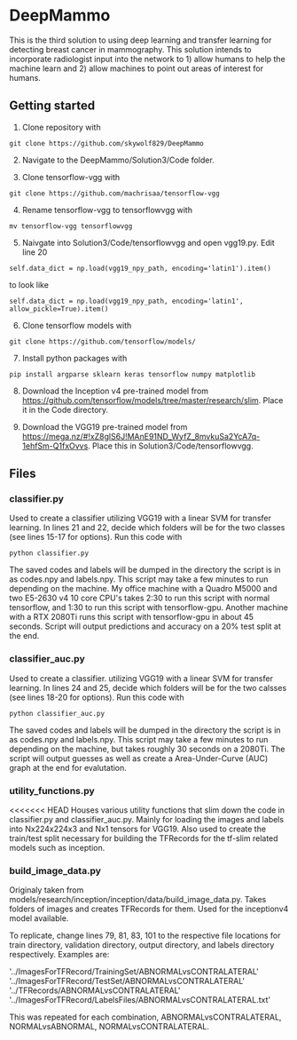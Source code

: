 # DeepMammo
This is the third solution to using deep learning and transfer learning for detecting breast cancer in mammography. This solution intends to incorporate radiologist input into the network to 1) allow humans to help the machine learn and 2) allow machines to point out areas of interest for humans.

## Getting started
1. Clone repository with
~~~~
git clone https://github.com/skywolf829/DeepMammo
~~~~

2. Navigate to the DeepMammo/Solution3/Code folder.

3. Clone tensorflow-vgg with
~~~~
git clone https://github.com/machrisaa/tensorflow-vgg
~~~~

4. Rename tensorflow-vgg to tensorflowvgg with 
~~~~
mv tensorflow-vgg tensorflowvgg
~~~~

5. Naivgate into Solution3/Code/tensorflowvgg and open vgg19.py. Edit line 20
~~~~
self.data_dict = np.load(vgg19_npy_path, encoding='latin1').item()
~~~~
to look like 
~~~~
self.data_dict = np.load(vgg19_npy_path, encoding='latin1', allow_pickle=True).item()
~~~~

6. Clone tensorflow models with
~~~~
git clone https://github.com/tensorflow/models/
~~~~

7. Install python packages with
~~~~
pip install argparse sklearn keras tensorflow numpy matplotlib
~~~~

8. Download the Inception v4 pre-trained model from https://github.com/tensorflow/models/tree/master/research/slim. Place it in the Code directory.

9. Download the VGG19 pre-trained model from https://mega.nz/#!xZ8glS6J!MAnE91ND_WyfZ_8mvkuSa2YcA7q-1ehfSm-Q1fxOvvs. Place this in Solution3/Code/tensorflowvgg.

## Files

### classifier.py
Used to create a classifier utilizing VGG19 with a linear SVM for transfer learning. In lines 21 and 22, decide which folders will be for the two classes (see lines 15-17 for options). Run this code with 
~~~~
python classifier.py
~~~~
The saved codes and labels will be dumped in the directory the script is in as codes.npy and labels.npy. This script may take a few minutes to run depending on the machine. My office machine with a Quadro M5000 and two E5-2630 v4 10 core CPU's takes 2:30 to run this script with normal tensorflow, and 1:30 to run this script with tensorflow-gpu. Another machine with a RTX 2080Ti runs this script with tensorflow-gpu in about 45 seconds.
Script will output predictions and accuracy on a 20% test split at the end.

### classifier_auc.py
Used to create a classifier. utilizing VGG19 with a linear SVM for transfer learning. In lines 24 and 25, decide which folders will be for the two calsses (see lines 18-20 for options). Run this code with
~~~~
python classifier_auc.py
~~~~
The saved codes and labels will be dumped in the directory the script is in as codes.npy and labels.npy. This script may take a few minutes to run depending on the machine, but takes roughly 30 seconds on a 2080Ti.
The script will output guesses as well as create a Area-Under-Curve (AUC) graph at the end for evalutation.

### utility_functions.py
<<<<<<< HEAD
Houses various utility functions that slim down the code in classifier.py and classifier_auc.py. Mainly for loading the images and labels into Nx224x224x3 and Nx1 tensors for VGG19. Also used to create the train/test split necessary for building the TFRecords for the tf-slim related models such as inception.

### build_image_data.py
Originaly taken from models/research/inception/inception/data/build_image_data.py.
Takes folders of images and creates TFRecords for them. Used for the inceptionv4 model available.

To replicate, change lines 79, 81, 83, 101 to the respective file locations for train directory, validation directory, output directory, and labels directory respectively. Examples are:

'../ImagesForTFRecord/TrainingSet/ABNORMALvsCONTRALATERAL'
'../ImagesForTFRecord/TestSet/ABNORMALvsCONTRALATERAL'
'../TFRecords/ABNORMALvsCONTRALATERAL'
'../ImagesForTFRecord/LabelsFiles/ABNORMALvsCONTRALATERAL.txt'

This was repeated for each combination, ABNORMALvsCONTRALATERAL, NORMALvsABNORMAL, NORMALvsCONTRALATERAL.


